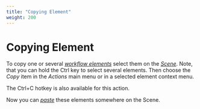```yaml
---
title: "Copying Element"
weight: 200
---
```



# Copying Element

To copy one or several [_workflow elements_](../introduction/workflow-elements-and-connections) select them on the [_Scene_](../introduction/workflow-designer-window-components). Note, that you can hold the Ctrl key to select several elements. Then choose the _Copy_ item in the _Actions_ main menu or in a selected element context menu.

The Ctrl+C hotkey is also available for this action.

Now you can [_paste_](pasting-element) these elements somewhere on the Scene.
